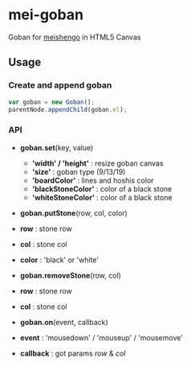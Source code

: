 # mei-goban

Goban for [meishengo](https://github.com/dawicorti/meishengo) in HTML5 Canvas

## Usage

### Create and append goban

```js
var goban = new Goban();
parentNode.appendChild(goban.el);
```

### API

- **goban.set**(key, value)
  - **'width' / 'height'** : resize goban canvas
  - **'size'** : goban type (9/13/19)
  - **'boardColor'** : lines and hoshis color
  - **'blackStoneColor'** : color of a black stone
  - **'whiteStoneColor'** : color of a black stone

- **goban.putStone**(row, col, color)
 - **row** : stone row
 - **col** : stone col
 - **color** : 'black' or 'white'

- **goban.removeStone**(row, col)
 - **row** : stone row
 - **col** : stone col

- **goban.on**(event, callback)
 - **event** : 'mousedown' / 'mouseup' / 'mousemove'
 - **callback** : got params _row_ & _col_
